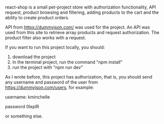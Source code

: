 react-shop is a small pet-project store with authorization functionality, API request, product browsing and filtering, adding products to the cart and the ability to create product orders.

API from https://dummyjson.com/ was used for the project. An API was used from this site to retrieve array products and request authorization. The product filter also works with a request.

If you want to run this project locally, you should:

1. download the project
2. In the terminal project, run the command "npm install"
3. run the project with "npm run dev"

As I wrote before, this project has authorization, that is, you should send any username and password of the user from https://dummyjson.com/users, for example:

username: kminchelle

password 0leplR

or something else.
